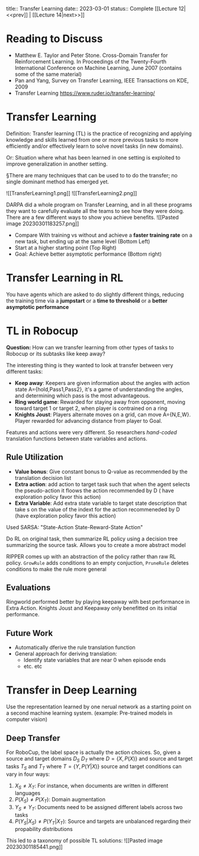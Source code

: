 title:: Transfer Learning
date:: 2023-03-01
status:: Complete
[[Lecture 12|<<prev]] | [[Lecture 14|next>>]]
# Reading to Discuss
- Matthew E. Taylor and Peter Stone. Cross-Domain Transfer for Reinforcement Learning. In Proceedings of the Twenty-Fourth International Conference on Machine Learning, June 2007 (contains some of the same material)  
- Pan and Yang, Survey on Transfer Learning, IEEE Transactions on KDE, 2009  
- Transfer Learning https://www.ruder.io/transfer-learning/

# Transfer Learning
Definition: Transfer learning (TL) is the practice of recognizing and applying knowledge and  skills learned from one or more previous tasks to  more efficiently and/or effectively learn to solve  novel tasks (in new domains).  

Or: Situation where what has been learned in  one setting is exploited to improve  generalization in another setting.  

§There are many techniques that can be used to  to do the transfer; no single dominant method  has emerged yet.

![[TransferLearning1.png]]
![[TransferLearning2.png]]

DARPA did a whole program on Transfer Learning, and in all these programs they want to carefully evaluate all the teams to see how they were doing. There are a few different ways to show you achieve benefits.
![[Pasted image 20230301183257.png]]
- Compare With training vs without and achieve a **faster training rate** on a new task, but ending up at the same level (Bottom Left)
- Start at a higher starting point (Top Right)
- Goal: Achieve better asymptotic performance (Bottom right)

# Transfer Learning in RL
You have agents which are asked to do slightly different things, reducing the training time via a **jumpstart** or a **time to threshold** or a **better asymptotic performance**

# TL in Robocup
**Question:** How can we transfer learning from other types of tasks to Robocup or its subtasks like keep away?

The interesting thing is they wanted to look at transfer between very different tasks:
- **Keep away**: Keepers are given information about the angles with action state A={hold,Pass1,Pass2}, it's a game of understanding the angles, and determining which pass is the most advantageous.
- **Ring world game**: Rewarded for staying away from opponent, moving toward target 1 or target 2, when player is contrained on a ring
- **Knights Joust**: Players alternate moves on a grid, can move A={N,E,W}. Player rewarded for advancing distance from player to Goal.

Features and actions were very different. So researchers *hand-coded* translation functions between state variables and actions.

## Rule Utilization
- **Value bonus**: Give constant bonus to Q-value as recommended by the translation decision list
- **Extra action**: add action to target task such that when the agent selects the pseudo-action it floows the action recommended by D ( have exploration policy favor this action)
- **Extra Variable**: Add extra state variable to target state description that take s on the value of the indext for the action recommeneded by D (have exploration policy favor this action)

Used SARSA: "State-Action State-Reward-State Action"

Do RL on original task, then summarize RL policy using a decision tree summarizing the source task. Allows you to create a more abstract model

RIPPER comes up with an abstraction of the policy rather than raw RL policy. `GrowRule` adds conditions to an empty conjuction, `PruneRule` deletes conditions to make the rule more general

## Evaluations
Ringworld performed better by playing keepaway with best performance in Extra Action. Knights Joust and Keepaway only benefitted on its initial performance.

## Future Work
- Automatically dferive the rule translation function
- General approach for deriving translation:
	- Identify state variables that are near 0 when episode ends
	- etc. etc

# Transfer in Deep Learning
Use the representation learned by one nerual network as a starting point on a second machine learning system. (example: Pre-trained models in computer vision)

## Deep Transfer
For RoboCup, the label space is actually the action choices. So, given a source and target domains $D_S$ $D_T$ where $D=\{X,P(X)\}$ and source and target tasks $T_S$ and $T_T$ where $T=\{Y,P(Y|X)\}$ source and target conditions can vary in four ways:
1. $X_S\neq X_T$: For instance, when documents are written in different languages
2. $P(X_S)\neq P(X_T)$: Domain augmentation
3. $Y_S\neq Y_T$: Documents need to be assigned different labels across two tasks
4. $P(Y_S|X_S)\neq P(Y_T| X_T)$: Source and targets are unbalanced regarding their propability distributions

This led to a taxonomy of possible TL solutions:
![[Pasted image 20230301185441.png]]



